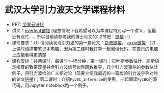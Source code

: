 # 武汉大学引力波天文学课程材料

 - PPT: [坚果云链接](https://www.jianguoyun.com/p/DYUm4V4Qwt6lBhj1oKAE)
 - 讲义：[overleaf链接](https://www.overleaf.com/read/ckcdfzcmbmyk) (理想情况下我希望可以为本课程特别写一个讲义，但最近有点忙……所以目前请参考我的博士论文的1.2节吧：[链接](https://repository.lib.cuhk.edu.hk/en/islandora/object/cuhk%3A2399031/metadata) :-）
 - 课前要求：（1) 请阅读发现引力波的第一篇论文：[杂志链接](https://journals.aps.org/prl/abstract/10.1103/PhysRevLett.116.061102)， [arxiv链接](https://arxiv.org/abs/1602.03837) （2)上课时请携带笔记本电脑，因为第二课时我打算一起阅读代码，在自己的电脑上应能看得更清楚
 - 课程安排：共两课时，每课时〜45分钟，第一课时：贝叶斯参数估计，高斯稳定噪音的致密双星并合引力波信号似然函数推导，几个引力波事件的参数估计例子，用引力波检验广义相对论（简要介绍我最近的一篇检验引力波宇称对称的论文[链接](https://arxiv.org/abs/2109.09718)）；第二课时：介绍`PyCBC_Inference`的使用，一起阅读`PyCBC`的源代码，用Jupyter notebook跑一个例子。
